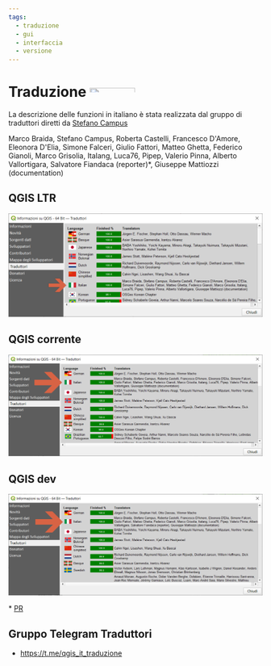 ```yaml
---
tags:
  - traduzione
  - gui
  - interfaccia
  - versione
---
```


# Traduzione <img src="https://raw.githubusercontent.com/gbvitrano/HfcQGIS/master/img/ita.jpg" class="immagonobox" width="90" height="18" alt=""/>
 
La descrizione delle funzioni in italiano è stata realizzata dal gruppo di traduttori diretti da [Stefano Campus](https://twitter.com/skampus1967?lang=it)

Marco Braida, Stefano Campus, Roberta Castelli, Francesco D'Amore, Eleonora D'Elia, Simone Falceri, Giulio Fattori, Matteo Ghetta, Federico Gianoli, Marco Grisolia, Italang, Luca76, Pipep, Valerio Pinna, Alberto Vallortigara, Salvatore Fiandaca (reporter)*, Giuseppe Mattiozzi (documentation)

## QGIS LTR

[![](./img/traduzione_316_ltr.png)](./img/traduzione_316_ltr.png)

## QGIS corrente

[![](./img/traduzione_320.png)](./img/traduzione_320.png)

## QGIS dev 

[![](./img/traduzione_dev.png)](./img/traduzione_dev.png)

\* [PR](https://github.com/qgis/QGIS/pull/44302/commits/e28a18a85c417b52f4768972ec4484ae11e56abe)

## Gruppo Telegram Traduttori

- <https://t.me/qgis_it_traduzione>
